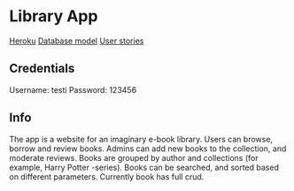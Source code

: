 # Library App
[Heroku](https://tsoha-library-app.herokuapp.com/)
[Database model](https://github.com/Ajhaa/Library-app/tree/master/documentation/db_model.png)
[User stories](https://github.com/Ajhaa/Library-app/tree/master/documentation/user-stories.md)

## Credentials
Username: testi
Password: 123456

## Info
The app is a website for an imaginary e-book library. Users can browse, borrow and review books. Admins can add new books to the collection, and moderate reviews. Books are grouped by author and collections (for example, Harry Potter -series). Books can be searched, and sorted based on different parameters. Currently book has full crud.
